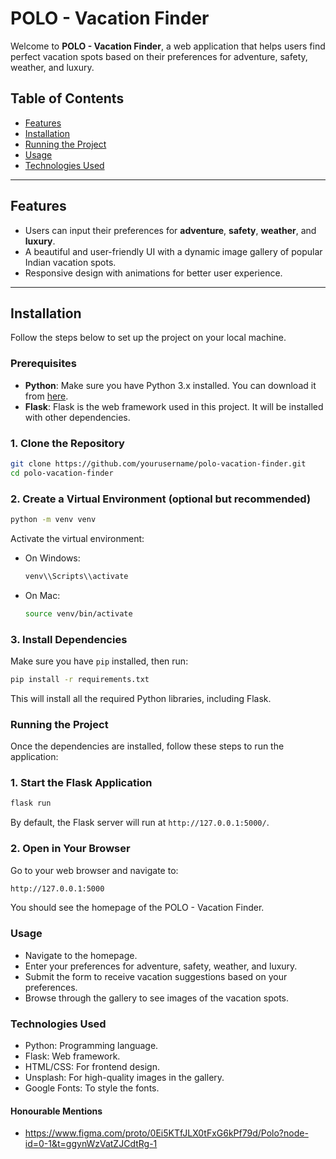 # POLO - Vacation Finder

Welcome to **POLO - Vacation Finder**, a web application that helps users find perfect vacation spots based on their preferences for adventure, safety, weather, and luxury. 

## Table of Contents

- [Features](#features)
- [Installation](#installation)
- [Running the Project](#running-the-project)
- [Usage](#usage)
- [Technologies Used](#technologies-used)

---

## Features

- Users can input their preferences for **adventure**, **safety**, **weather**, and **luxury**.
- A beautiful and user-friendly UI with a dynamic image gallery of popular Indian vacation spots.
- Responsive design with animations for better user experience.

---

## Installation

Follow the steps below to set up the project on your local machine.

### Prerequisites

- **Python**: Make sure you have Python 3.x installed. You can download it from [here](https://www.python.org/downloads/).
- **Flask**: Flask is the web framework used in this project. It will be installed with other dependencies.

### 1. Clone the Repository

```bash
git clone https://github.com/yourusername/polo-vacation-finder.git
cd polo-vacation-finder
```

### 2. Create a Virtual Environment (optional but recommended)

```bash
python -m venv venv
```
  Activate the virtual environment:
  - On Windows:
    ```bash
    venv\\Scripts\\activate
    ```
  - On Mac:
    ```bash
    source venv/bin/activate
    ```
### 3. Install Dependencies
  Make sure you have `pip` installed, then run:
  ```bash
  pip install -r requirements.txt
  ```
  This will install all the required Python libraries, including Flask.

### Running the Project
  Once the dependencies are installed, follow these steps to run the application:
  ### 1. Start the Flask Application
  ```bash
  flask run
  ```
  By default, the Flask server will run at `http://127.0.0.1:5000/`.
  ### 2. Open in Your Browser
  Go to your web browser and navigate to:
  ```bash
  http://127.0.0.1:5000
  ```
  You should see the homepage of the POLO - Vacation Finder.

### Usage
  - Navigate to the homepage.
  - Enter your preferences for adventure, safety, weather, and luxury.
  - Submit the form to receive vacation suggestions based on your preferences.
  - Browse through the gallery to see images of the vacation spots.

### Technologies Used
  - Python: Programming language.
  - Flask: Web framework.
  - HTML/CSS: For frontend design.
  - Unsplash: For high-quality images in the gallery.
  - Google Fonts: To style the fonts.

#### Honourable Mentions
  - https://www.figma.com/proto/0Ei5KTfJLX0tFxG6kPf79d/Polo?node-id=0-1&t=ggynWzVatZJCdtRg-1
